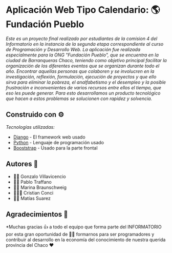 # Aplicación Web Tipo Calendario: 🌎 Fundación Pueblo

_Este es un proyecto final realizado por estudiantes de la comision 4 del Informatorio en la instancia de la segunda etapa correspondiente al curso de Programación y Desarrollo Web.
La aplicación fue realizada especialmente para la ONG "Fundación Pueblo", que se encuentra en la ciudad de Barranqueras Chaco, teniendo como objetivo principal facilitar la organización de los diferentes eventos que se organizan durante todo el año.
Encontrar aquellas personas que colaboren y se involucren en la investigación, reflexión, formulación, ejecución de proyectos y que ello sirva para eliminar la pobreza, el analfabetismo y el desempleo y la posible frustración e inconvenientes de varios recursos entre ellos el tiempo, que eso les puede generar.
Para esto desarrollamos un producto tecnológico que hacen a estos problemas se solucionen con rapidez y solvencia._

## Construido con ⚙️

_Tecnologías utilizadas:_

* [Django](https://www.djangoproject.com/) - El framework web usado
* [Python](https://www.python.org/) - Lenguaje de programación usado
* [Booststrap](https://getbootstrap.com/) - Usado para la parte frontal

## Autores 📝

- 👨‍💻  Gonzalo Villavicencio
- 🧑‍🎨  Pablo Traffano
- 👩‍🏫  Marina Braunschweig
- 🧑🏽‍💻  Cristian Conci
- 👨‍💼  Matías Suarez


## Agradecimientos 🎁

*Muchas gracias 👍 a todo el equipo que forma parte del INFORMATORIO por esta gran oportunidad de 👩‍🎓 formarnos para ser programadores  y  contribuir al desarrollo en la economía del conocimiento de nuestra querida provincia del Chaco ❤️



